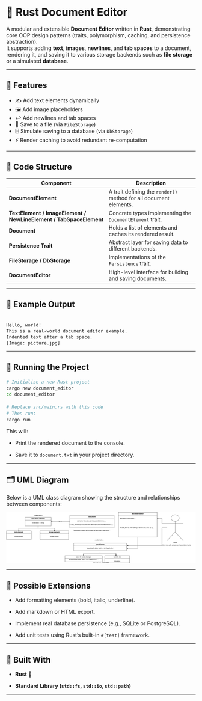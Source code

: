 
# 📝 Rust Document Editor

A modular and extensible **Document Editor** written in **Rust**, demonstrating core OOP design patterns (traits, polymorphism, caching, and persistence abstraction).  
It supports adding **text**, **images**, **newlines**, and **tab spaces** to a document, rendering it, and saving it to various storage backends such as **file storage** or a simulated **database**.

---

## 📖 Features

- ✍️ Add text elements dynamically  
- 🖼️ Add image placeholders  
- ↩️ Add newlines and tab spaces  
- 💾 Save to a file (via `FileStorage`)  
- 🗄️ Simulate saving to a database (via `DbStorage`)  
- ⚡ Render caching to avoid redundant re-computation  

---

## 🧩 Code Structure

| Component | Description |
|------------|-------------|
| **DocumentElement** | A trait defining the `render()` method for all document elements. |
| **TextElement / ImageElement / NewLineElement / TabSpaceElement** | Concrete types implementing the `DocumentElement` trait. |
| **Document** | Holds a list of elements and caches its rendered result. |
| **Persistence Trait** | Abstract layer for saving data to different backends. |
| **FileStorage / DbStorage** | Implementations of the `Persistence` trait. |
| **DocumentEditor** | High-level interface for building and saving documents. |

---

## 🧠 Example Output


```

Hello, world!  
This is a real-world document editor example.  
Indented text after a tab space.  
[Image: picture.jpg]

```

---

## 🚀 Running the Project

```bash
# Initialize a new Rust project
cargo new document_editor
cd document_editor

# Replace src/main.rs with this code
# Then run:
cargo run

```

This will:

-   Print the rendered document to the console.
    
-   Save it to `document.txt` in your project directory.
    

----------

## 🗂️ UML Diagram

Below is a UML class diagram showing the structure and relationships between components:

![UML Diagram](/uml2.svg)

----------

## 🧩 Possible Extensions

-   Add formatting elements (bold, italic, underline).
    
-   Add markdown or HTML export.
    
-   Implement real database persistence (e.g., SQLite or PostgreSQL).
    
-   Add unit tests using Rust’s built-in `#[test]` framework.
    

----------

## 🦀 Built With

-   **Rust** 🦀
    
-   **Standard Library (`std::fs`, `std::io`, `std::path`)**
    

----------